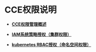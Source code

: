 # CCE权限说明<a name="cce_01_0165"></a>

-   **[CCE权限管理概述](CCE权限管理概述.md)**  

-   **[IAM系统策略授权（集群权限）](IAM系统策略授权（集群权限）.md)**  

-   **[kubernetes RBAC授权（命名空间权限）](kubernetes-RBAC授权（命名空间权限）.md)**  


